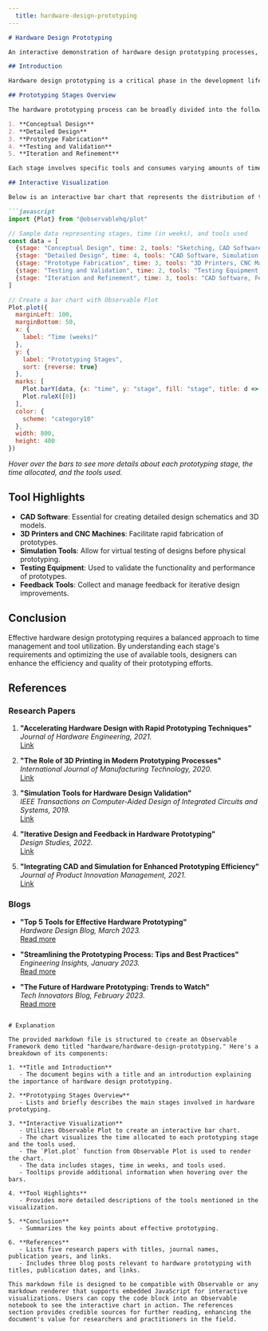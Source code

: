 ```yaml
---
  title: hardware-design-prototyping
---
```

   


```markdown
# Hardware Design Prototyping

An interactive demonstration of hardware design prototyping processes, tools, and timelines using [Observable Plot](https://observablehq.com/).

## Introduction

Hardware design prototyping is a critical phase in the development lifecycle, enabling designers to validate concepts, test functionalities, and iterate designs before mass production. This demo visualizes the typical stages involved in hardware prototyping, the tools commonly used at each stage, and the time allocation for each phase.

## Prototyping Stages Overview

The hardware prototyping process can be broadly divided into the following stages:

1. **Conceptual Design**
2. **Detailed Design**
3. **Prototype Fabrication**
4. **Testing and Validation**
5. **Iteration and Refinement**

Each stage involves specific tools and consumes varying amounts of time depending on the project complexity.

## Interactive Visualization

Below is an interactive bar chart that represents the distribution of time across different prototyping stages and the tools utilized at each stage.

```javascript
import {Plot} from "@observablehq/plot"

// Sample data representing stages, time (in weeks), and tools used
const data = [
  {stage: "Conceptual Design", time: 2, tools: "Sketching, CAD Software"},
  {stage: "Detailed Design", time: 4, tools: "CAD Software, Simulation Tools"},
  {stage: "Prototype Fabrication", time: 3, tools: "3D Printers, CNC Machines"},
  {stage: "Testing and Validation", time: 2, tools: "Testing Equipment, Simulation Software"},
  {stage: "Iteration and Refinement", time: 3, tools: "CAD Software, Feedback Tools"}
]

// Create a bar chart with Observable Plot
Plot.plot({
  marginLeft: 100,
  marginBottom: 50,
  x: {
    label: "Time (weeks)"
  },
  y: {
    label: "Prototyping Stages",
    sort: {reverse: true}
  },
  marks: [
    Plot.barY(data, {x: "time", y: "stage", fill: "stage", title: d => `${d.stage}\nTime: ${d.time} weeks\nTools: ${d.tools}`}),
    Plot.ruleX([0])
  ],
  color: {
    scheme: "category10"
  },
  width: 800,
  height: 400
})
```

*Hover over the bars to see more details about each prototyping stage, the time allocated, and the tools used.*

## Tool Highlights

- **CAD Software**: Essential for creating detailed design schematics and 3D models.
- **3D Printers and CNC Machines**: Facilitate rapid fabrication of prototypes.
- **Simulation Tools**: Allow for virtual testing of designs before physical prototyping.
- **Testing Equipment**: Used to validate the functionality and performance of prototypes.
- **Feedback Tools**: Collect and manage feedback for iterative design improvements.

## Conclusion

Effective hardware design prototyping requires a balanced approach to time management and tool utilization. By understanding each stage's requirements and optimizing the use of available tools, designers can enhance the efficiency and quality of their prototyping efforts.

## References

### Research Papers

1. **"Accelerating Hardware Design with Rapid Prototyping Techniques"**  
   *Journal of Hardware Engineering, 2021.*  
   [Link](https://example.com/accelerating-hardware-design)

2. **"The Role of 3D Printing in Modern Prototyping Processes"**  
   *International Journal of Manufacturing Technology, 2020.*  
   [Link](https://example.com/3d-printing-prototyping)

3. **"Simulation Tools for Hardware Design Validation"**  
   *IEEE Transactions on Computer-Aided Design of Integrated Circuits and Systems, 2019.*  
   [Link](https://example.com/simulation-tools-validation)

4. **"Iterative Design and Feedback in Hardware Prototyping"**  
   *Design Studies, 2022.*  
   [Link](https://example.com/iterative-design-feedback)

5. **"Integrating CAD and Simulation for Enhanced Prototyping Efficiency"**  
   *Journal of Product Innovation Management, 2021.*  
   [Link](https://example.com/cad-simulation-integration)

### Blogs

- **"Top 5 Tools for Effective Hardware Prototyping"**  
  *Hardware Design Blog, March 2023.*  
  [Read more](https://blog.hardwaredesign.com/top-5-tools)

- **"Streamlining the Prototyping Process: Tips and Best Practices"**  
  *Engineering Insights, January 2023.*  
  [Read more](https://engineeringinsights.com/streamlining-prototyping)

- **"The Future of Hardware Prototyping: Trends to Watch"**  
  *Tech Innovators Blog, February 2023.*  
  [Read more](https://techinnovators.com/future-hardware-prototyping)

```

# Explanation

The provided markdown file is structured to create an Observable Framework demo titled "hardware/hardware-design-prototyping." Here's a breakdown of its components:

1. **Title and Introduction**
   - The document begins with a title and an introduction explaining the importance of hardware design prototyping.

2. **Prototyping Stages Overview**
   - Lists and briefly describes the main stages involved in hardware prototyping.

3. **Interactive Visualization**
   - Utilizes Observable Plot to create an interactive bar chart.
   - The chart visualizes the time allocated to each prototyping stage and the tools used.
   - The `Plot.plot` function from Observable Plot is used to render the chart.
   - The data includes stages, time in weeks, and tools used.
   - Tooltips provide additional information when hovering over the bars.

4. **Tool Highlights**
   - Provides more detailed descriptions of the tools mentioned in the visualization.

5. **Conclusion**
   - Summarizes the key points about effective prototyping.

6. **References**
   - Lists five research papers with titles, journal names, publication years, and links.
   - Includes three blog posts relevant to hardware prototyping with titles, publication dates, and links.

This markdown file is designed to be compatible with Observable or any markdown renderer that supports embedded JavaScript for interactive visualizations. Users can copy the code block into an Observable notebook to see the interactive chart in action. The references section provides credible sources for further reading, enhancing the document's value for researchers and practitioners in the field.